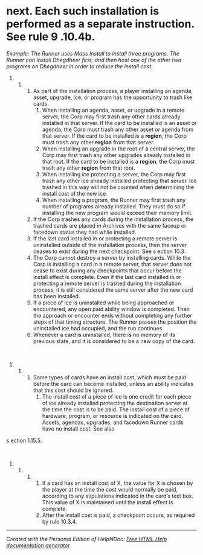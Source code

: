 # next. Each such installation is performed as a separate instruction. See rule 9  .10.4b.

*Example: The Runner uses Mass Install to install three programs. The Runner can install Dhegdheer first, and then host one of the other two programs on Dhegdheer in order to reduce the install cost.*

1. &nbsp;
   1. &nbsp;
      1. As part of the installation process, a player installing an agenda, asset, upgrade, ice, or program has the opportunity to trash like cards.
         1. When installing an agenda, asset, or upgrade in a remote server, the Corp may first trash any other cards already installed in that server. If the card to be installed is an asset or agenda, the Corp must trash any other asset or agenda from that server. If the card to be installed is a **region**, the Corp must trash any other **region** from that server.
         1. When installing an upgrade in the root of a central server, the Corp may first trash any other upgrades already installed in that root. If the card to be installed is a **region**, the Corp must trash any other **region** from that root.
         1. When installing ice protecting a server, the Corp may first trash any other ice already installed protecting that server. Ice trashed in this way will not be counted when determining the install cost of the new ice.
         1. When installing a program, the Runner may first trash any number of programs already installed. They must do so if installing the new program would exceed their memory limit.
      1. If the Corp trashes any cards during the installation process, the trashed cards are placed in Archives with the same faceup or facedown status they had while installed.
      1. If the last card installed in or protecting a remote server is uninstalled outside of the installation process, then the server ceases to exist during the next checkpoint. See s ection 10.3.
      1. The Corp cannot destroy a server by installing cards. While the Corp is installing a card in a remote server, that server does not cease to exist during any checkpoints that occur before the install effect is complete. Even if the last card installed in or protecting a remote server is trashed during the installation process, it is still considered the same server after the new card has been installed.
      1. If a piece of ice is uninstalled while being approached or encountered, any open paid ability window is completed. Then the approach or encounter ends without completing any further steps of that timing structure. The Runner passes the position the uninstalled ice had occupied, and the run continues.
      1. Whenever a card is uninstalled, there is no memory of its previous state, and it is considered to be a new copy of the card.

&nbsp;

1. &nbsp;
   1. &nbsp;
      1. Some types of cards have an install cost, which must be paid before the card can become installed, unless an ability indicates that this cost should be ignored.
         1. The install cost of a piece of ice is one credit for each piece of ice already installed protecting the destination server at the time the cost is to be paid. The install cost of a piece of hardware, program, or resource is indicated on the card. Assets, agendas, upgrades, and facedown Runner cards have no install cost. See also

s ection 1.15.5.

&nbsp;

1. &nbsp;
   1. &nbsp;
      1. &nbsp;
         1. If a card has an install cost of X, the value for X is chosen by the player at the time the cost would normally be paid, according to any stipulations indicated in the card’s text box. This value of X is maintained until the install effect is complete.
         1. After the install cost is paid, a checkpoint occurs, as required by rule 10.3.4.


***
_Created with the Personal Edition of HelpNDoc: [Free HTML Help documentation generator](<https://www.helpndoc.com>)_
